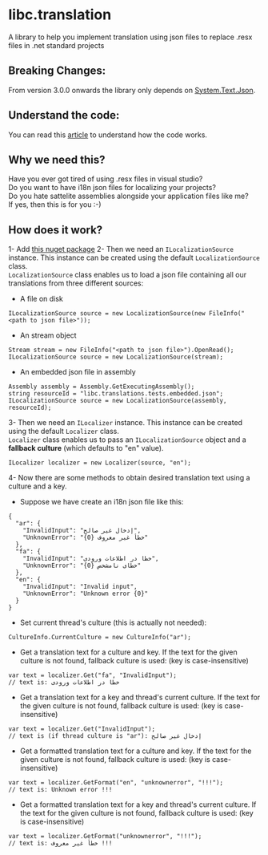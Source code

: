 # libc.translation
A library to help you implement translation using json files to replace .resx files in .net standard projects

## Breaking Changes:
From version 3.0.0 onwards the library only depends on [System.Text.Json](https://www.nuget.org/packages/System.Text.Json).

## Understand the code:
You can read this [article](https://medium.com/@saeidfarahi/c-how-to-use-a-simple-form-of-i18n-instead-of-resource-files-resx-files-26eec9460a88) to understand how the code works.

## Why we need this?
Have you ever got tired of using .resx files in visual studio?
<br/>
Do you want to have i18n json files for localizing your projects?
<br/>
Do you hate sattelite assemblies alongside your application files like me?
<br/>
If yes, then this is for you :-)

## How does it work?
1- Add [this nuget package](https://www.nuget.org/packages/libc.translation/)
2- Then we need an `ILocalizationSource` instance. This instance can be created using the default `LocalizationSource` class.
<br/>
`LocalizationSource` class enables us to load a json file containing all our translations from three different sources:
- A file on disk
```
ILocalizationSource source = new LocalizationSource(new FileInfo("<path to json file>"));
```
- An stream object
```
Stream stream = new FileInfo("<path to json file>").OpenRead();
ILocalizationSource source = new LocalizationSource(stream);
```
- An embedded json file in assembly
```
Assembly assembly = Assembly.GetExecutingAssembly();
string resourceId = "libc.translations.tests.embedded.json";
ILocalizationSource source = new LocalizationSource(assembly, resourceId);
```

3- Then we need an `ILocalizer` instance. This instance can be created using the default `Localizer` class.
<br/>
`Localizer` class enables us to pass an `ILocalizationSource` object and a __fallback culture__ (which defaults to "en" value).
```
ILocalizer localizer = new Localizer(source, "en");
```

4- Now there are some methods to obtain desired translation text using a culture and a key.
- Suppose we have create an i18n json file like this:
```
{
  "ar": {
    "InvalidInput": "إدخال غير صالح",
    "UnknownError": "خطأ غير معروف {0}"
  },
  "fa": {
    "InvalidInput": "خطا در اطلاعات ورودی",
    "UnknownError": "خطای نامشخص {0}"
  },
  "en": {
    "InvalidInput": "Invalid input",
    "UnknownError": "Unknown error {0}"
  }
}
```
- Set current thread's culture (this is actually not needed):
```
CultureInfo.CurrentCulture = new CultureInfo("ar");
```
- Get a translation text for a culture and key. If the text for the given culture is not found, fallback culture is used: (key is case-insensitive)
```
var text = localizer.Get("fa", "InvalidInput");
// text is: خطا در اطلاعات ورودی
```
- Get a translation text for a key and thread's current culture. If the text for the given culture is not found, fallback culture is used: (key is case-insensitive)
```
var text = localizer.Get("InvalidInput");
// text is (if thread culture is "ar"): إدخال غير صالح
```
- Get a formatted translation text for a culture and key. If the text for the given culture is not found, fallback culture is used: (key is case-insensitive)
```
var text = localizer.GetFormat("en", "unknownerror", "!!!");
// text is: Unknown error !!!
```
- Get a formatted translation text for a key and thread's current culture. If the text for the given culture is not found, fallback culture is used: (key is case-insensitive)
```
var text = localizer.GetFormat("unknownerror", "!!!");
// text is: خطأ غير معروف !!!
```
